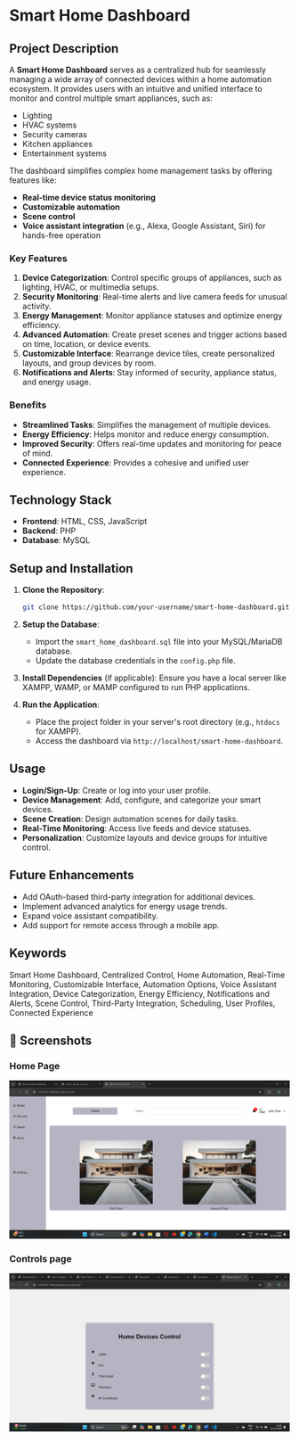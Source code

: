 # Smart Home Dashboard

## Project Description
A **Smart Home Dashboard** serves as a centralized hub for seamlessly managing a wide array of connected devices within a home automation ecosystem. It provides users with an intuitive and unified interface to monitor and control multiple smart appliances, such as:
- Lighting
- HVAC systems
- Security cameras
- Kitchen appliances
- Entertainment systems

The dashboard simplifies complex home management tasks by offering features like:
- **Real-time device status monitoring**
- **Customizable automation**
- **Scene control**
- **Voice assistant integration** (e.g., Alexa, Google Assistant, Siri) for hands-free operation

### Key Features
1. **Device Categorization**: Control specific groups of appliances, such as lighting, HVAC, or multimedia setups.
2. **Security Monitoring**: Real-time alerts and live camera feeds for unusual activity.
3. **Energy Management**: Monitor appliance statuses and optimize energy efficiency.
4. **Advanced Automation**: Create preset scenes and trigger actions based on time, location, or device events.
5. **Customizable Interface**: Rearrange device tiles, create personalized layouts, and group devices by room.
6. **Notifications and Alerts**: Stay informed of security, appliance status, and energy usage.

### Benefits
- **Streamlined Tasks**: Simplifies the management of multiple devices.
- **Energy Efficiency**: Helps monitor and reduce energy consumption.
- **Improved Security**: Offers real-time updates and monitoring for peace of mind.
- **Connected Experience**: Provides a cohesive and unified user experience.

## Technology Stack
- **Frontend**: HTML, CSS, JavaScript
- **Backend**: PHP
- **Database**: MySQL

## Setup and Installation
1. **Clone the Repository**:
   ```bash
   git clone https://github.com/your-username/smart-home-dashboard.git
   ```

2. **Setup the Database**:
   - Import the `smart_home_dashboard.sql` file into your MySQL/MariaDB database.
   - Update the database credentials in the `config.php` file.

3. **Install Dependencies** (if applicable):
   Ensure you have a local server like XAMPP, WAMP, or MAMP configured to run PHP applications.

4. **Run the Application**:
   - Place the project folder in your server's root directory (e.g., `htdocs` for XAMPP).
   - Access the dashboard via `http://localhost/smart-home-dashboard`.

## Usage
- **Login/Sign-Up**: Create or log into your user profile.
- **Device Management**: Add, configure, and categorize your smart devices.
- **Scene Creation**: Design automation scenes for daily tasks.
- **Real-Time Monitoring**: Access live feeds and device statuses.
- **Personalization**: Customize layouts and device groups for intuitive control.

## Future Enhancements
- Add OAuth-based third-party integration for additional devices.
- Implement advanced analytics for energy usage trends.
- Expand voice assistant compatibility.
- Add support for remote access through a mobile app.

## Keywords
Smart Home Dashboard, Centralized Control, Home Automation, Real-Time Monitoring, Customizable Interface, Automation Options, Voice Assistant Integration, Device Categorization, Energy Efficiency, Notifications and Alerts, Scene Control, Third-Party Integration, Scheduling, User Profiles, Connected Experience

## 📸 Screenshots
### Home Page
![Home Page](https://github.com/Konda-coder/Smart-Home-Dashboard/blob/171251285ca90a91c1208f13646fd72bf3447872/Screenshot%20(488).png)

### Controls page
![Controls Page](https://github.com/Konda-coder/Smart-Home-Dashboard/blob/171251285ca90a91c1208f13646fd72bf3447872/Screenshot%20(492).png)


